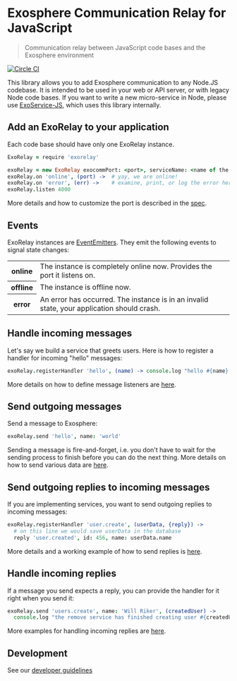 # Exosphere Communication Relay for JavaScript

> Communication relay between JavaScript code bases and the Exosphere environment

[![Circle CI](https://circleci.com/gh/Originate/exorelay-js.svg?style=shield&circle-token=012a2c6405c702e0a8271de804eed0c4c179772f)](https://circleci.com/gh/Originate/exorelay-js)

This library allows you to add Exosphere communication to any Node.JS codebase.
It is intended to be used in your web or API server,
or with legacy Node code bases.
If you want to write a new micro-service in Node,
please use [ExoService-JS](https://github.com/Originate/exoservice-js),
which uses this library internally.


## Add an ExoRelay to your application

Each code base should have only one ExoRelay instance.

```coffeescript
ExoRelay = require 'exorelay'

exoRelay = new ExoRelay exocommPort: <port>, serviceName: <name of the service using ExoRelay>
exoRelay.on 'online', (port) ->  # yay, we are online!
exoRelay.on 'error', (err) ->    # examine, print, or log the error here
exoRelay.listen 4000
```

More details and how to customize the port is described in the [spec](features/listen.feature).

## Events

ExoRelay instances are [EventEmitters](https://nodejs.org/api/events.html).
They emit the following events to signal state changes:

<table>
  <tr>
    <th>online</th>
    <td>The instance is completely online now. Provides the port it listens on.
  </tr>
  <tr>
    <th>offline</th>
    <td>The instance is offline now.</td>
  </tr>
  <tr>
    <th>error</th>
    <td>An error has occurred. The instance is in an invalid state, your application should crash.</td>
  </tr>
</table>


## Handle incoming messages

Let's say we build a service that greets users.
Here is how to register a handler for incoming "hello" messages:

```coffeescript
exoRelay.registerHandler 'hello', (name) -> console.log "hello #{name}!"
```

More details on how to define message listeners are [here](features/receiving-messages.feature).


## Send outgoing messages

Send a message to Exosphere:

```coffeescript
exoRelay.send 'hello', name: 'world'
```

Sending a message is fire-and-forget, i.e. you don't have to wait for the
sending process to finish before you can do the next thing.
More details on how to send various data are [here](features/sending.feature).


## Send outgoing replies to incoming messages

If you are implementing services, you want to send outgoing replies to incoming messages:

```coffeescript
exoRelay.registerHandler 'user.create', (userData, {reply}) ->
  # on this line we would save userData in the database
  reply 'user.created', id: 456, name: userData.name
```

More details and a working example of how to send replies is [here](features/outgoing-replies.feature).


## Handle incoming replies

If a message you send expects a reply,
you can provide the handler for it right when you send it:

```coffeescript
exoRelay.send 'users.create', name: 'Will Riker', (createdUser) ->
  console.log "the remove service has finished creating user #{createdUser.id}"
```

More examples for handling incoming replies are [here](features/incoming-replies.feature).


## Development

See our [developer guidelines](CONTRIBUTING.md)
